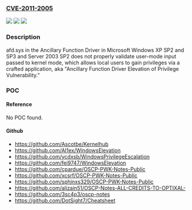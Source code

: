 ### [CVE-2011-2005](https://cve.mitre.org/cgi-bin/cvename.cgi?name=CVE-2011-2005)
![](https://img.shields.io/static/v1?label=Product&message=n%2Fa&color=blue)
![](https://img.shields.io/static/v1?label=Version&message=n%2Fa&color=blue)
![](https://img.shields.io/static/v1?label=Vulnerability&message=n%2Fa&color=brighgreen)

### Description

afd.sys in the Ancillary Function Driver in Microsoft Windows XP SP2 and SP3 and Server 2003 SP2 does not properly validate user-mode input passed to kernel mode, which allows local users to gain privileges via a crafted application, aka "Ancillary Function Driver Elevation of Privilege Vulnerability."

### POC

#### Reference
No POC found.

#### Github
- https://github.com/Ascotbe/Kernelhub
- https://github.com/Al1ex/WindowsElevation
- https://github.com/ycdxsb/WindowsPrivilegeEscalation
- https://github.com/fei9747/WindowsElevation
- https://github.com/cpardue/OSCP-PWK-Notes-Public
- https://github.com/xcsrf/OSCP-PWK-Notes-Public
- https://github.com/sphinxs329/OSCP-PWK-Notes-Public
- https://github.com/alizain51/OSCP-Notes-ALL-CREDITS-TO-OPTIXAL-
- https://github.com/3sc4p3/oscp-notes
- https://github.com/DotSight7/Cheatsheet

